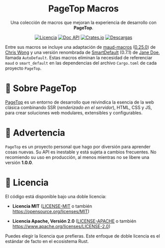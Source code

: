 <div align="center">

<h1>PageTop Macros</h1>

<p>Una colección de macros que mejoran la experiencia de desarrollo con <strong>PageTop</strong>.</p>

[![Licencia](https://img.shields.io/badge/license-MIT%2FApache-blue.svg?label=Licencia&style=for-the-badge)](#-license)
[![Doc API](https://img.shields.io/docsrs/pagetop-macros?label=Doc%20API&style=for-the-badge&logo=Docs.rs)](https://docs.rs/pagetop-macros)
[![Crates.io](https://img.shields.io/crates/v/pagetop-macros.svg?style=for-the-badge&logo=ipfs)](https://crates.io/crates/pagetop-macros)
[![Descargas](https://img.shields.io/crates/d/pagetop-macros.svg?label=Descargas&style=for-the-badge&logo=transmission)](https://crates.io/crates/pagetop-macros)

</div>

Entre sus macros se incluye una adaptación de [maud-macros](https://crates.io/crates/maud_macros)
([0.25.0](https://github.com/lambda-fairy/maud/tree/v0.25.0/maud_macros)) de
[Chris Wong](https://crates.io/users/lambda-fairy) y una versión renombrada de
[SmartDefault](https://crates.io/crates/smart_default) (0.7.1) de
[Jane Doe](https://crates.io/users/jane-doe), llamada `AutoDefault`. Estas macros eliminan la
necesidad de referenciar `maud` o `smart_default` en las dependencias del archivo `Cargo.toml` de
cada proyecto `PageTop`.


# 📌 Sobre PageTop

[PageTop](https://docs.rs/pagetop) es un entorno de desarrollo que reivindica la esencia de la web
clásica combinando SSR (*renderizado en el servidor*), HTML, CSS y JS, para crear soluciones web
modulares, extensibles y configurables.


# 🚧 Advertencia

`PageTop` es un proyecto personal que hago por diversión para aprender cosas nuevas. Su API es
inestable y está sujeta a cambios frecuentes. No recomiendo su uso en producción, al menos mientras
no se libere una versión **1.0.0**.


# 📜 Licencia

El código está disponible bajo una doble licencia:

  * **Licencia MIT**
    ([LICENSE-MIT](LICENSE-MIT) o también https://opensource.org/licenses/MIT)

  * **Licencia Apache, Versión 2.0**
    ([LICENSE-APACHE](LICENSE-APACHE) o también https://www.apache.org/licenses/LICENSE-2.0)

Puedes elegir la licencia que prefieras. Este enfoque de doble licencia es el estándar de facto en
el ecosistema Rust.
